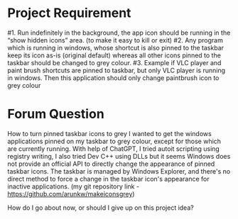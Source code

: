 #  Project Requirement
#1. Run indefinitely in the background, the app icon should be running in the “show hidden icons” area. (to make it easy to kill or exit)
#2. Any program which is running in windows, whose shortcut is also pinned to the taskbar keep its icon as-is (original default) whereas all other icons pinned to the taskbar should be changed to grey colour. 
#3. Example if VLC player and paint brush shortcuts are pinned to taskbar, but only VLC player is running in windows. Then this application should only change paintbrush icon to grey colour

# Forum Question
How to turn pinned taskbar icons to grey
I wanted to get the windows applications pinned on my taskbar to grey colour, except for those which are currently running. With help of ChatGPT, I tried autoit scripting using registry writing, I also tried Dev C++ using DLLs but it seems Windows does not provide an official API to directly change the appearance of pinned taskbar icons. The taskbar is managed by Windows Explorer, and there's no direct method to force a change in the taskbar icon's appearance for inactive applications.
(my git repository link - https://github.com/arunkw/makeiconsgrey)

How do I go about now, or should I give up on this project idea? 
